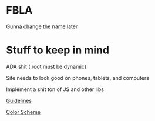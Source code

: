# FBLA
Gunna change the name later

# Stuff to keep in mind
ADA shit (:root must be dynamic)

Site needs to look good on phones, tablets, and computers

Implement a shit ton of JS and other libs


[Guidelines](https://connect.fbla.org/headquarters/files/High%20School%20Competitive%20Events%20Resources/Individual%20Guidelines/Presentation%20Events/Website-Coding--Development.pdf)

[Color Scheme](https://coolors.co/227c9d-17c3b2-ffcb77-ddd0c8-fe6d73)
